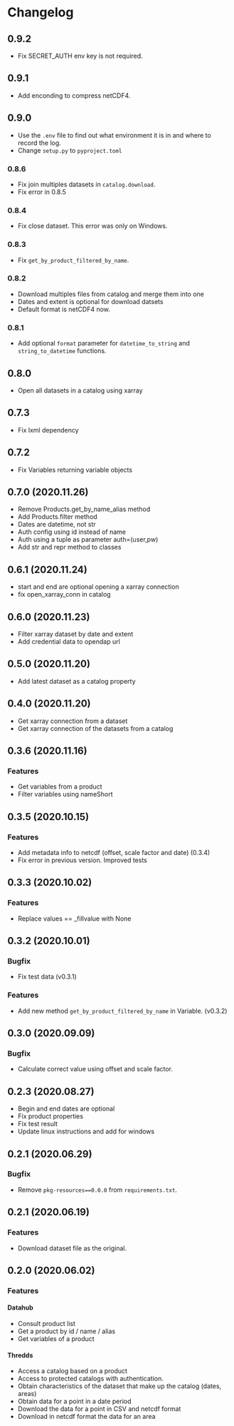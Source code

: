 # Changelog

## 0.9.2
- Fix SECRET_AUTH env key is not required.
## 0.9.1
- Add enconding to compress netCDF4.
## 0.9.0
- Use the `.env` file to find out what environment it is in and where to record the log.
- Change `setup.py` to `pyproject.toml`
### 0.8.6
- Fix join multiples datasets in `catalog.download`.
- Fix error in 0.8.5
### 0.8.4
- Fix close dataset. This error was only on Windows.
### 0.8.3
- Fix `get_by_product_filtered_by_name`.
  
### 0.8.2
- Download multiples files from catalog and merge them into one
- Dates and extent is optional for download datsets
- Default format is netCDF4 now.

### 0.8.1
- Add optional `format` parameter for `datetime_to_string` and `string_to_datetime` functions.
  
## 0.8.0
- Open all datasets in a catalog using xarray
## 0.7.3
- Fix lxml dependency
## 0.7.2
- Fix Variables returning variable objects

## 0.7.0 (2020.11.26)
- Remove Products.get_by_name_alias method
- Add Products.filter method
- Dates are datetime, not str
- Auth config using id instead of name
- Auth using a tuple as parameter auth=(user,pw)
- Add str and repr method to classes
  
## 0.6.1 (2020.11.24)
- start and end are optional opening a xarray connection
- fix open_xarray_conn in catalog

## 0.6.0 (2020.11.23)
- Filter xarray dataset by date and extent
- Add credential data to opendap url

## 0.5.0 (2020.11.20)
- Add latest dataset as a catalog property

## 0.4.0 (2020.11.20)
- Get xarray connection from a dataset
- Get xarray connection of the datasets from a catalog

## 0.3.6 (2020.11.16)
### Features
- Get variables from a product
- Filter variables using nameShort

## 0.3.5 (2020.10.15)
### Features
- Add metadata info to netcdf (offset, scale factor and date) (0.3.4)
- Fix error in previous version. Improved tests

## 0.3.3 (2020.10.02)
### Features
- Replace values == _fillvalue with None

## 0.3.2 (2020.10.01)
### Bugfix
- Fix test data (v0.3.1)

### Features
- Add new method `get_by_product_filtered_by_name` in Variable. (v0.3.2)


## 0.3.0 (2020.09.09)
### Bugfix
- Calculate correct value using offset and scale factor.

## 0.2.3 (2020.08.27)
- Begin and end dates are optional
- Fix product properties
- Fix test result
- Update linux instructions and add for windows
  
## 0.2.1 (2020.06.29)
### Bugfix
- Remove `pkg-resources==0.0.0` from `requirements.txt`.

## 0.2.1 (2020.06.19)
### Features
- Download dataset file as the original.

## 0.2.0 (2020.06.02)
### Features

#### Datahub
* Consult product list
* Get a product by id / name / alias
* Get variables of a product

#### Thredds
* Access a catalog based on a product
* Access to protected catalogs with authentication.
* Obtain characteristics of the dataset that make up the catalog (dates, areas)
* Obtain data for a point in a date period
* Download the data for a point in CSV and netcdf format
* Download in netcdf format the data for an area

